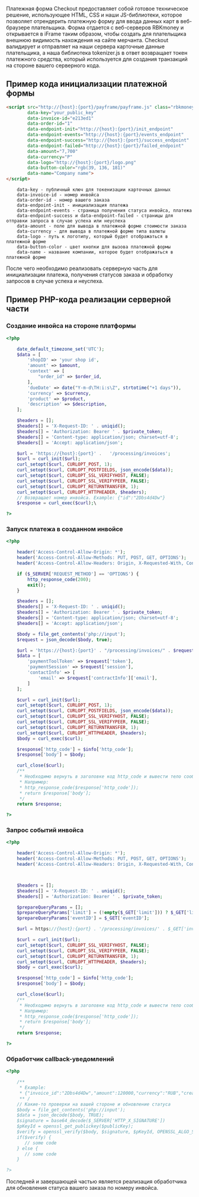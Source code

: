 Платежная форма Checkout предоставляет собой готовое техническое решение, использующее HTML, CSS и наши JS-библиотеки, которое позволяет отрендерить платежную форму для ввода данных карт в веб-браузере плательщика. Форма отдается с веб-серверов RBKmoney и открывается в iFrame таким образом, чтобы создать для плательщика внешнюю видимость нахождения на сайте мерчанта.
Checkout валидирует и отправляет на наши сервера карточные данные плательщика, а наша библиотека tokenizer.js в ответ возвращает токен платежного средства, который используется для создания транзакций на стороне вашего серверного кода.

## Пример кода инициализации платежной формы

```html
<script src="http://{host}:{port}/payframe/payframe.js" class="rbkmoney-checkout"
        data-key="your_public_key"
        data-invoice-id="e213ed1"
        data-order-id="1"
        data-endpoint-init="http://{host}:{port}/init_endpoint"
        data-endpoint-events="http://{host}:{port}/events_endpoint"
        data-endpoint-success="http://{host}:{port}/success_endpoint"
        data-endpoint-failed="http://{host}:{port}/failed_endpoint"
        data-amount="7,700"
        data-currency="Р"
        data-logo="http://{host}:{port}/logo.png"
        data-button-color="rgb(39, 136, 181)"
        data-name="Company name">
</script>
```

```
    data-key - публичный ключ для токенизации карточных данных
    data-invoice-id - номер инвойса
    data-order-id - номер вашего заказа
    data-endpoint-init - инициализация платежа
    data-endpoint-events - страница получения статуса инвойса, платежа
    data-endpoint-success и data-endpoint-failed - страницы для отправки запроса в случае успеха или неуспеха
    data-amount - поле для вывода в платежной форме стоимости заказа
    data-currency - для вывода в платежной форме типа валюты
    data-logo - путь к логотипу, который будет отображаться в платежной форме
    data-button-color - цвет кнопки для вызова платежной формы
    data-name - название компании, которое будет отображаться в платежной форме
```

После чего необходимо реализовать серверную часть для инициализации платежа, получения статусов заказа и обработку запросов в случае успеха и неуспеха.

## Пример PHP-кода реализации серверной части

### Создание инвойса на стороне платформы
```php
<?php

    date_default_timezone_set('UTC');
    $data = [
        'shopID' => 'your shop id',
        'amount' => $amount,
        'context' => [
            "order_id" => $order_id,
        ],
        'dueDate' => date("Y-m-d\TH:i:s\Z", strtotime("+1 days")),
        'currency' => $currency,
        'product' => $product,
        'description' => $description,
    ];

    $headers = [];
    $headers[] = 'X-Request-ID: ' . uniqid();
    $headers[] = 'Authorization: Bearer ' . $private_token;
    $headers[] = 'Content-type: application/json; charset=utf-8';
    $headers[] = 'Accept: application/json';

    $url = 'https://{host}:{port}' .   '/processing/invoices';
    $curl = curl_init($url);
    curl_setopt($curl, CURLOPT_POST, 1);
    curl_setopt($curl, CURLOPT_POSTFIELDS, json_encode($data));
    curl_setopt($curl, CURLOPT_SSL_VERIFYHOST, FALSE);
    curl_setopt($curl, CURLOPT_SSL_VERIFYPEER, FALSE);
    curl_setopt($curl, CURLOPT_RETURNTRANSFER, 1);
    curl_setopt($curl, CURLOPT_HTTPHEADER, $headers);
    // Возвращает номер инвойса. Example: {"id":"2Dbs4d4Dw"}
    $response = curl_exec($curl);\

?>
```

### Запуск платежа в созданном инвойсе
```php
<?php

    header('Access-Control-Allow-Origin: *');
    header('Access-Control-Allow-Methods: PUT, POST, GET, OPTIONS');
    header('Access-Control-Allow-Headers: Origin, X-Requested-With, Content-Type, Accept, Authorization, X-Request-ID');

    if ($_SERVER['REQUEST_METHOD'] == 'OPTIONS') {
        http_response_code(200);
        exit();
    }

    $headers = [];
    $headers[] = 'X-Request-ID: ' . uniqid();
    $headers[] = 'Authorization: Bearer ' . $private_token;
    $headers[] = 'Content-type: application/json; charset=utf-8';
    $headers[] = 'Accept: application/json';

    $body = file_get_contents('php://input');
    $request = json_decode($body, true);

    $url = 'https://{host}:{port}' . "/processing/invoices/" . $request['invoiceId'] . '/payments';
    $data = [
        'paymentToolToken' => $request['token'],
        'paymentSession' => $request['session'],
        'contactInfo' => [
            'email' => $request['contractInfo']['email'],
        ]
    ];

    $curl = curl_init($url);
    curl_setopt($curl, CURLOPT_POST, 1);
    curl_setopt($curl, CURLOPT_POSTFIELDS, json_encode($data));
    curl_setopt($curl, CURLOPT_SSL_VERIFYHOST, FALSE);
    curl_setopt($curl, CURLOPT_SSL_VERIFYPEER, FALSE);
    curl_setopt($curl, CURLOPT_RETURNTRANSFER, 1);
    curl_setopt($curl, CURLOPT_HTTPHEADER, $headers);
    $body = curl_exec($curl);

    $response['http_code'] = $info['http_code'];
    $response['body'] = $body;

    curl_close($curl);
    /**
     * Необходимо вернуть в заголовке код http_code и вывести тело сообщения
     * Например:
     * http_response_code($response['http_code']);
     * return $response['body'];
     */
    return $response;

?>
```

### Запрос событий инвойса

```php
<?php

    header('Access-Control-Allow-Origin: *');
    header('Access-Control-Allow-Methods: PUT, POST, GET, OPTIONS');
    header('Access-Control-Allow-Headers: Origin, X-Requested-With, Content-Type, Accept, Authorization, X-Request-ID');



    $headers = [];
    $headers[] = 'X-Request-ID: ' . uniqid();
    $headers[] = 'Authorization: Bearer ' . $private_token;

    $prepareQueryParams = [];
    $prepareQueryParams['limit'] = (!empty($_GET['limit'])) ? $_GET['limit'] : 100000;
    $prepareQueryParams['eventID'] = $_GET['eventID'];

    $url = https://{host}:{port} . '/processing/invoices/' . $_GET['invoiceId'] . "/events?" . http_build_query($prepareQueryParams);

    $curl = curl_init($url);
    curl_setopt($curl, CURLOPT_SSL_VERIFYHOST, FALSE);
    curl_setopt($curl, CURLOPT_SSL_VERIFYPEER, FALSE);
    curl_setopt($curl, CURLOPT_RETURNTRANSFER, 1);
    curl_setopt($curl, CURLOPT_HTTPHEADER, $headers);
    $body = curl_exec($curl);

    $response['http_code'] = $info['http_code'];
    $response['body'] = $body;

    curl_close($curl);
    /**
     * Необходимо вернуть в заголовке код http_code и вывести тело сообщения
     * Например:
     * http_response_code($response['http_code']);
     * return $response['body'];
     */
    return $response;

?>
```

### Обработчик callback-уведомлений

```php
<?php

    /**
     * Example:
     * {"invoice_id":"2Dbs4d4Dw","amount":120000,"currency":"RUB","created_at":"2011-07-01T09:00:00Z","metadata":{"type":null,"data":"eyJvcmRlcl9pZCI6Im15X29yZGVyX2lkIn0=","setType":false,"setData":true},"status":"paid"}
     ** /
    // Какие-то проверки на вашей стороне и обновление статуса
    $body = file_get_contents('php://input');
    $data = json_decode($body, TRUE);
    $signature = base64_decode($_SERVER['HTTP_X_SIGNATURE'])
    $pKeyId = openssl_get_publickey($publicKey);
    $verify = openssl_verify($body, $signature, $pKeyId, OPENSSL_ALGO_SHA256);
    if($verify) { 
       // some code
    } else {
       // some code
    }

?>
```

Последней и завершающей частью является реализация обработчика для обновления статуса вашего заказа по номеру инвойса.